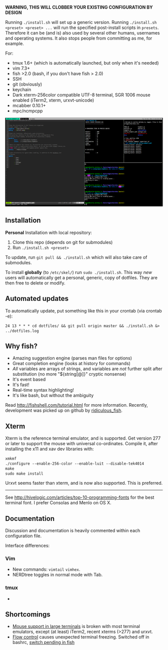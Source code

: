 **WARNING, THIS WILL CLOBBER YOUR EXISTING CONFIGURATION BY DESIGN**

Running `./install.sh` will set up a generic version. Running `./install.sh <preset> <preset> ...`
will run the specified post-install scripts in `presets`. Therefore it can be (and is) also used
by several other humans, usernames and operating systems. It also stops people
from committing as me, for example.

For:

  * tmux 1.6+ (which is automatically launched, but only when it's needed)
  * vim 7.3+
  * fish >2.0 (bash, if you don't have fish > 2.0)
  * SSH
  * git (obviously)
  * keychain
  * Dark xterm-256color compatible UTF-8 terminal, SGR 1006 mouse enabled (iTerm2, xterm, urxvt-unicode)
  * mcabber 0.10.1+
  * mpc/ncmpcpp


![Screenshot](screenshot.png "Why do all terminal screenshots show top or htop running?")


Installation
------------

**Personal** Installation with local repository:

  1. Clone this repo (depends on git for submodules)
  2. Run `./install.sh <preset>`

To update, run `git pull && ./install.sh` which will also take care of submodules.

To install **globally** (to `/etc/skel/`) run `sudo ./install.sh`.  This way
*new* users will automatically get a personal, generic, copy of dotfiles. They
are then free to delete or modify.

Automated updates
-----------------

To automatically  update, put something like this in your crontab (via crontab -e):

	24 13 * * * cd dotfiles/ && git pull origin master && ./install.sh &> ../dotfiles.log

Why fish?
---------

  * Amazing suggestion engine (parses man files for options)
  * Great completion engine (looks at history for commands)
  * _All_ variables are arrays of strings, and variables are _not_ further split after substitution (no more "${string[@]}" cryptic nonsense)
  * It's event based
  * It's fast!
  * Real-time syntax highlighting!
  * It's like bash, but without the ambiguity


Read http://fishshell.com/tutorial.html for more information. Recently,
development was picked up on github by [ridiculous\_fish][1].


[1]: https://github.com/fish-shell/fish-shell/

Xterm
-----

Xterm is the reference terminal emulator, and is supported. Get version 277 or
later to support the mouse with universal co-ordinates. Compile it, after
installing the x11 and xav dev libraries with:

	xmkmf
	./configure --enable-256-color --enable-luit --disable-tek4014
	make
	sudo make install


Urxvt seems faster than xterm, and is now also supported. This is preferred.

----
See http://hivelogic.com/articles/top-10-programming-fonts for the best
terminal font. I prefer Consolas and Menlo on OS X.


Documentation
-------------

Discussion and documentation is heavily commented within each configuration file.

Interface differences:

### Vim
  * New commands: `vimtail` `vimhex`.
  * NERDtree toggles in normal mode with Tab.

### tmux
  * 


Shortcomings
------------

  * [Mouse support in large terminals][4] is broken with most terminal emulators, except (at least) iTerm2, recent xterms (>277) and urxvt.
  * [Flow control][2] causes unexpected terminal freezing. Switched off in bashrc, [switch pending in fish][3]



[2]: http://unix.stackexchange.com/questions/12107/how-to-unfreeze-after-accidentally-pressing-ctrl-s-in-a-terminal
[3]: https://github.com/fish-shell/fish-shell/issues/814
[4]: http://superuser.com/questions/413351/weird-insertion-from-vim-on-mouse-click
